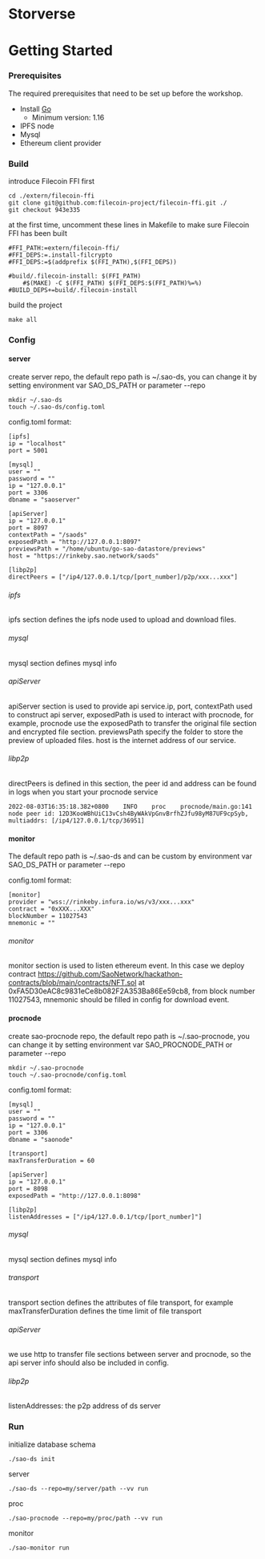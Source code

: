 # Storverse


# Getting Started

### Prerequisites
The required prerequisites that need to be set up before the workshop.

- Install [Go](https://golang.org/doc/install)
    - Minimum version: 1.16
- IPFS node
- Mysql
- Ethereum client provider

### Build
introduce Filecoin FFI first
```shell
cd ./extern/filecoin-ffi
git clone git@github.com:filecoin-project/filecoin-ffi.git ./
git checkout 943e335
```
at the first time, uncomment these lines in Makefile to make sure Filecoin FFI has been built
```shell
#FFI_PATH:=extern/filecoin-ffi/
#FFI_DEPS:=.install-filcrypto
#FFI_DEPS:=$(addprefix $(FFI_PATH),$(FFI_DEPS))

#build/.filecoin-install: $(FFI_PATH)
	#$(MAKE) -C $(FFI_PATH) $(FFI_DEPS:$(FFI_PATH)%=%)
#BUILD_DEPS+=build/.filecoin-install
```
build the project
```shell
make all
```

### Config
#### server
create server repo, the default repo path is ~/.sao-ds, you can change it by setting environment var SAO_DS_PATH or parameter --repo
```shell
mkdir ~/.sao-ds
touch ~/.sao-ds/config.toml
```
config.toml format:
```shell
[ipfs]
ip = "localhost"
port = 5001

[mysql]
user = ""
password = ""
ip = "127.0.0.1"
port = 3306
dbname = "saoserver"

[apiServer]
ip = "127.0.0.1"
port = 8097
contextPath = "/saods"
exposedPath = "http://127.0.0.1:8097"
previewsPath = "/home/ubuntu/go-sao-datastore/previews"
host = "https://rinkeby.sao.network/saods"

[libp2p]
directPeers = ["/ip4/127.0.0.1/tcp/[port_number]/p2p/xxx...xxx"]
```

###### ipfs
ipfs section defines the ipfs node used to upload and download files.

###### mysql
mysql section defines mysql info

###### apiServer
apiServer section is used to provide api service.ip, port, contextPath used to construct api server, exposedPath is used to interact with procnode, for example, procnode use the exposedPath to transfer the original file section and encrypted file section.
previewsPath specify the folder to store the preview of uploaded files. host is the internet address of our service.

###### libp2p
directPeers is defined in this section, the peer id and address can be found in logs when you start your procnode service
```text
2022-08-03T16:35:18.382+0800    INFO    proc    procnode/main.go:141    node peer id: 12D3KooWBhUiC13vCsh4ByWAkVpGnvBrfhZJfu98yM87UF9cpSyb, multiaddrs: [/ip4/127.0.0.1/tcp/36951]
```

#### monitor
The default repo path is ~/.sao-ds and can be custom by environment var SAO_DS_PATH or parameter --repo

config.toml format:
```shell
[monitor]
provider = "wss://rinkeby.infura.io/ws/v3/xxx...xxx"
contract = "0xXXX...XXX"
blockNumber = 11027543
mnemonic = ""
```
###### monitor
monitor section is used to listen ethereum event. In this case we deploy contract https://github.com/SaoNetwork/hackathon-contracts/blob/main/contracts/NFT.sol at 0xFA5D30eAC8c9831eCe8b082F2A353Ba86Ee59cb8, from block number 11027543, mnemonic should be filled in config for download event.

#### procnode
create sao-procnode repo, the default repo path is ~/.sao-procnode, you can change it by setting environment var SAO_PROCNODE_PATH or parameter --repo
```shell
mkdir ~/.sao-procnode
touch ~/.sao-procnode/config.toml
```
config.toml format:
```shell
[mysql]
user = ""
password = ""
ip = "127.0.0.1"
port = 3306
dbname = "saonode"

[transport]
maxTransferDuration = 60

[apiServer]
ip = "127.0.0.1"
port = 8098
exposedPath = "http://127.0.0.1:8098"

[libp2p]
listenAddresses = ["/ip4/127.0.0.1/tcp/[port_number]"]
```
###### mysql
mysql section defines mysql info

###### transport
transport section defines the attributes of file transport, for example maxTransferDuration defines the time limit of file transport

###### apiServer
we use http to transfer file sections between server and procnode, so the api server info should also be included in config.

###### libp2p
listenAddresses: the p2p address of ds server

### Run

initialize database schema
```shell
./sao-ds init
```

server
```shell
./sao-ds --repo=my/server/path --vv run
```

proc
```shell
./sao-procnode --repo=my/proc/path --vv run
```

monitor
```shell
./sao-monitor run
```
